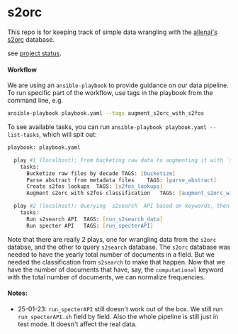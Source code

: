 # s2orc

This repo is for keeping track of simple data wrangling with the [allenai's s2orc](https://github.com/allenai/s2orc) database.

see [project status](https://github.com/users/jstonge/projects/9).

#### Workflow

We are using an `ansible-playbook` to provide guidance on our data pipeline. To run specific part of the workflow, use tags in the playbook from the command line, e.g.

```zsh
ansible-playbook playbook.yaml --tags augment_s2orc_with_s2fos
```
To see available tasks, you can run `ansible-playbook playbook.yaml --list-tasks`, which will spit out:

```zsh
playbook: playbook.yaml

  play #1 (localhost): From bucketing raw data to augmenting it with `s2fos` classif	TAGS: []
    tasks:
      Bucketize raw files by decade	TAGS: [bucketize]
      Parse abstract from metadata files	TAGS: [parse_abstract]
      Create s2fos lookups	TAGS: [s2fos_lookups]
      Augment s2orc with s2fos classification	TAGS: [augment_s2orc_with_s2fos]

  play #2 (localhost): Querying `s2search` API based on keywords, then the `specter` API for their embeddings.	TAGS: []
    tasks:
      Run s2search API	TAGS: [run_s2search_data]
      Run specter API	TAGS: [run_specterAPI]

```
Note that there are really 2 plays, one for wrangling data from the `s2orc` databse, and the other to query `s2search` database. The `s2orc` database was needed to have the yearly total number of documents in a field. But we needed the classification from `s2search` to make that happen. Now that we have the number of documents that have, say, the `computational` keyword with the total number of documents, we can normalize frequencies.

#### Notes:

 - 25-01-23: `run_specterAPI` still doesn't work out of the box. We still run `run_specterAPI.sh` field by field. Also the whole pipeline is still just in test mode. It doesn't affect the real data.
